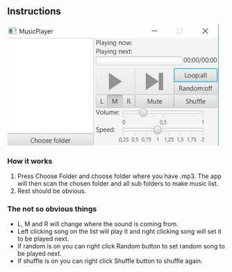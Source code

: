 ## Instructions

![alt text](https://github.com/Jeeses313/MusicPlayer/blob/master/documentation/picture.png "Picture of the app")

### How it works

1. Press Choose Folder and choose folder where you have .mp3. The app will then scan the chosen folder and all sub folders to make music list.
2. Rest should be obvious.

### The not so obvious things

* L, M and R will change where the sound is coming from.
* Left clicking song on the list will play it and right clicking song will set it to be played next.
* If random is on you can right click Random button to set random song to be played next.
* If shuffle is on you can right click Shuffle button to shuffle again.